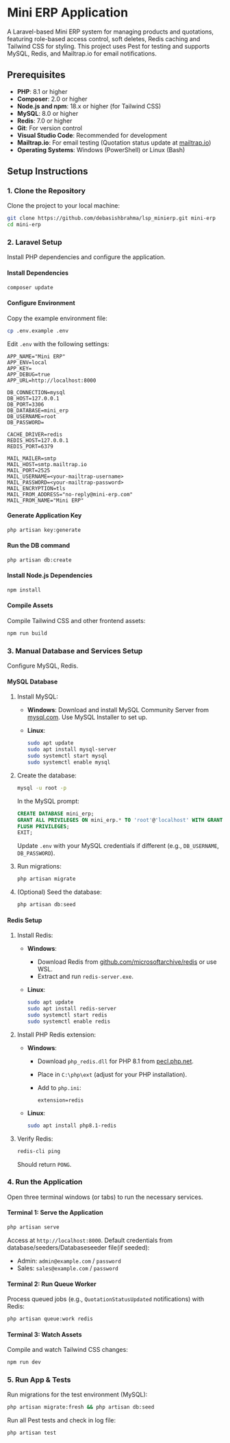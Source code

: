 # Mini ERP Application

A Laravel-based Mini ERP system for managing products and quotations, featuring role-based access control, soft deletes, Redis caching and Tailwind CSS for styling. This project uses Pest for testing and supports MySQL, Redis, and Mailtrap.io for email notifications.

## Prerequisites

-   **PHP**: 8.1 or higher
-   **Composer**: 2.0 or higher
-   **Node.js and npm**: 18.x or higher (for Tailwind CSS)
-   **MySQL**: 8.0 or higher
-   **Redis**: 7.0 or higher
-   **Git**: For version control
-   **Visual Studio Code**: Recommended for development
-   **Mailtrap.io**: For email testing (Quotation status update at [mailtrap.io](https://mailtrap.io/))
-   **Operating Systems**: Windows (PowerShell) or Linux (Bash)

## Setup Instructions

### 1. Clone the Repository

Clone the project to your local machine:

```bash
git clone https://github.com/debasishbrahma/lsp_minierp.git mini-erp
cd mini-erp
```

### 2. Laravel Setup

Install PHP dependencies and configure the application.

#### Install Dependencies

```bash
composer update
```

#### Configure Environment

Copy the example environment file:

```bash
cp .env.example .env
```

Edit `.env` with the following settings:

```
APP_NAME="Mini ERP"
APP_ENV=local
APP_KEY=
APP_DEBUG=true
APP_URL=http://localhost:8000

DB_CONNECTION=mysql
DB_HOST=127.0.0.1
DB_PORT=3306
DB_DATABASE=mini_erp
DB_USERNAME=root
DB_PASSWORD=

CACHE_DRIVER=redis
REDIS_HOST=127.0.0.1
REDIS_PORT=6379

MAIL_MAILER=smtp
MAIL_HOST=smtp.mailtrap.io
MAIL_PORT=2525
MAIL_USERNAME=<your-mailtrap-username>
MAIL_PASSWORD=<your-mailtrap-password>
MAIL_ENCRYPTION=tls
MAIL_FROM_ADDRESS="no-reply@mini-erp.com"
MAIL_FROM_NAME="Mini ERP"
```

#### Generate Application Key

```bash
php artisan key:generate
```

#### Run the DB command

```bash
php artisan db:create
```

#### Install Node.js Dependencies

```bash
npm install
```

#### Compile Assets

Compile Tailwind CSS and other frontend assets:

```bash
npm run build
```

### 3. Manual Database and Services Setup

Configure MySQL, Redis.

#### MySQL Database

1. Install MySQL:

    - **Windows**: Download and install MySQL Community Server from [mysql.com](https://dev.mysql.com/downloads/). Use MySQL Installer to set up.

    - **Linux**:

        ```bash
        sudo apt update
        sudo apt install mysql-server
        sudo systemctl start mysql
        sudo systemctl enable mysql
        ```

2. Create the database:

    ```bash
    mysql -u root -p
    ```

    In the MySQL prompt:

    ```sql
    CREATE DATABASE mini_erp;
    GRANT ALL PRIVILEGES ON mini_erp.* TO 'root'@'localhost' WITH GRANT OPTION;
    FLUSH PRIVILEGES;
    EXIT;
    ```

    Update `.env` with your MySQL credentials if different (e.g., `DB_USERNAME`, `DB_PASSWORD`).

3. Run migrations:

    ```bash
    php artisan migrate
    ```

4. (Optional) Seed the database:

    ```bash
    php artisan db:seed
    ```

#### Redis Setup

1. Install Redis:

    - **Windows**:

        - Download Redis from [github.com/microsoftarchive/redis](https://github.com/microsoftarchive/redis/releases) or use WSL.
        - Extract and run `redis-server.exe`.

    - **Linux**:

        ```bash
        sudo apt update
        sudo apt install redis-server
        sudo systemctl start redis
        sudo systemctl enable redis
        ```

2. Install PHP Redis extension:

    - **Windows**:

        - Download `php_redis.dll` for PHP 8.1 from [pecl.php.net](https://pecl.php.net/package/redis).

        - Place in `C:\php\ext` (adjust for your PHP installation).

        - Add to `php.ini`:

            ```
            extension=redis
            ```

    - **Linux**:

        ```bash
        sudo apt install php8.1-redis
        ```

3. Verify Redis:

    ```bash
    redis-cli ping
    ```

    Should return `PONG`.

### 4. Run the Application

Open three terminal windows (or tabs) to run the necessary services.

#### Terminal 1: Serve the Application

```bash
php artisan serve
```

Access at `http://localhost:8000`. Default credentials from database/seeders/Databaseseeder file(if seeded):

-   Admin: `admin@example.com` / `password`
-   Sales: `sales@example.com` / `password`

#### Terminal 2: Run Queue Worker

Process queued jobs (e.g., `QuotationStatusUpdated` notifications) with Redis:

```bash
php artisan queue:work redis
```

#### Terminal 3: Watch Assets

Compile and watch Tailwind CSS changes:

```bash
npm run dev
```

### 5. Run App & Tests

Run migrations for the test environment (MySQL):

```bash
php artisan migrate:fresh && php artisan db:seed
```

Run all Pest tests and check in log file:

```bash
php artisan test
```
